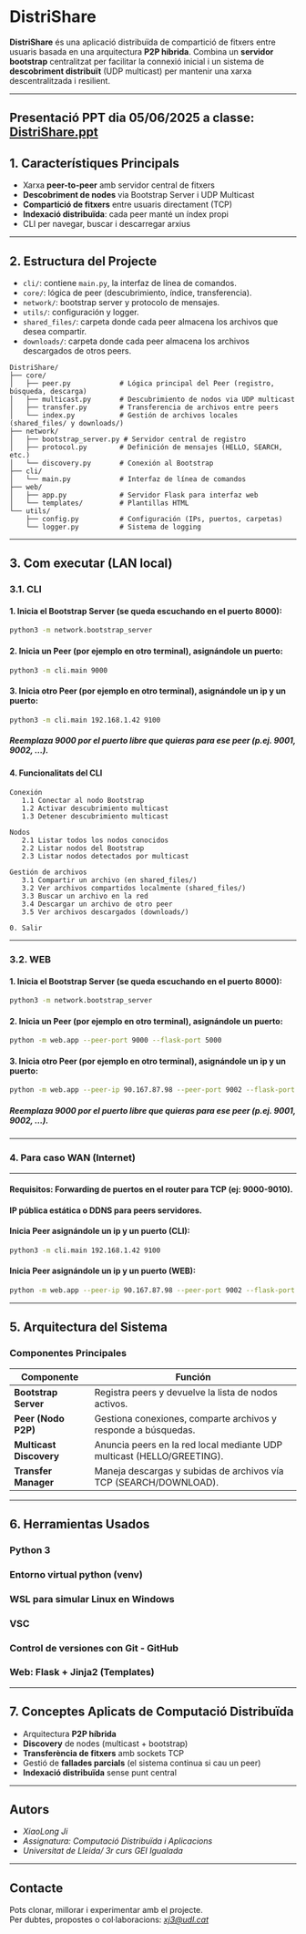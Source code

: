 # DistriShare

**DistriShare** és una aplicació distribuïda de compartició de fitxers entre usuaris basada en una arquitectura **P2P híbrida**. Combina un **servidor bootstrap** centralitzat per facilitar la connexió inicial i un sistema de **descobriment distribuït** (UDP multicast) per mantenir una xarxa descentralitzada i resilient.

---
Presentació PPT dia 05/06/2025 a classe: [DistriShare.ppt]()
---

## 1. Característiques Principals

- Xarxa **peer-to-peer** amb servidor central de fitxers  
- **Descobriment de nodes** via Bootstrap Server i UDP Multicast  
- **Compartició de fitxers** entre usuaris directament (TCP)  
- **Indexació distribuïda**: cada peer manté un índex propi  
- CLI per navegar, buscar i descarregar arxius  

---

## 2. Estructura del Projecte

- `cli/`: contiene `main.py`, la interfaz de línea de comandos.
- `core/`: lógica de peer (descubrimiento, índice, transferencia).
- `network/`: bootstrap server y protocolo de mensajes.
- `utils/`: configuración y logger.
- `shared_files/`: carpeta donde cada peer almacena los archivos que desea compartir.
- `downloads/`: carpeta donde cada peer almacena los archivos descargados de otros peers.

```
DistriShare/
├── core/
│   ├── peer.py            # Lógica principal del Peer (registro, búsqueda, descarga)
│   ├── multicast.py       # Descubrimiento de nodos via UDP multicast
│   ├── transfer.py        # Transferencia de archivos entre peers
│   └── index.py           # Gestión de archivos locales (shared_files/ y downloads/)
├── network/
│   ├── bootstrap_server.py # Servidor central de registro
│   ├── protocol.py        # Definición de mensajes (HELLO, SEARCH, etc.)
│   └── discovery.py       # Conexión al Bootstrap
├── cli/
│   └── main.py            # Interfaz de línea de comandos
├── web/
│   ├── app.py             # Servidor Flask para interfaz web
│   └── templates/         # Plantillas HTML
└── utils/
    ├── config.py          # Configuración (IPs, puertos, carpetas)
    └── logger.py          # Sistema de logging

```

---

## 3. Com executar (LAN local)
### 3.1. CLI
#### 1. Inicia el Bootstrap Server (se queda escuchando en el puerto 8000):
```bash
python3 -m network.bootstrap_server
```

#### 2. Inicia un Peer (por ejemplo en otro terminal), asignándole un puerto:
```bash
python3 -m cli.main 9000
```

#### 3. Inicia otro Peer (por ejemplo en otro terminal), asignándole un ip y un puerto:
```bash
python3 -m cli.main 192.168.1.42 9100
```

##### Reemplaza 9000 por el puerto libre que quieras para ese peer (p.ej. 9001, 9002, …).

#### 4. Funcionalitats del CLI

```
Conexión
   1.1 Conectar al nodo Bootstrap
   1.2 Activar descubrimiento multicast
   1.3 Detener descubrimiento multicast

Nodos
   2.1 Listar todos los nodos conocidos
   2.2 Listar nodos del Bootstrap
   2.3 Listar nodos detectados por multicast

Gestión de archivos
   3.1 Compartir un archivo (en shared_files/)
   3.2 Ver archivos compartidos localmente (shared_files/)
   3.3 Buscar un archivo en la red
   3.4 Descargar un archivo de otro peer
   3.5 Ver archivos descargados (downloads/)

0. Salir
```
---
### 3.2. WEB
#### 1. Inicia el Bootstrap Server (se queda escuchando en el puerto 8000):
```bash
python3 -m network.bootstrap_server
```

#### 2. Inicia un Peer (por ejemplo en otro terminal), asignándole un puerto:
```bash
python -m web.app --peer-port 9000 --flask-port 5000
```

#### 3. Inicia otro Peer (por ejemplo en otro terminal), asignándole un ip y un puerto:
```bash
python -m web.app --peer-ip 90.167.87.98 --peer-port 9002 --flask-port 5002
```

##### Reemplaza 9000 por el puerto libre que quieras para ese peer (p.ej. 9001, 9002, …).
---
### 4. Para caso WAN (Internet)
---
#### Requisitos: Forwarding de puertos en el router para TCP (ej: 9000-9010).
#### IP pública estática o DDNS para peers servidores.
#### Inicia Peer asignándole un ip y un puerto (CLI):
```bash
python3 -m cli.main 192.168.1.42 9100
```
#### Inicia Peer asignándole un ip y un puerto (WEB):
```bash
python -m web.app --peer-ip 90.167.87.98 --peer-port 9002 --flask-port 5002
```
---

## 5. Arquitectura del Sistema

### Componentes Principales

| Componente             | Función                                                                 |
|------------------------|--------------------------------------------------------------------------|
| **Bootstrap Server**   | Registra peers y devuelve la lista de nodos activos.                     |
| **Peer (Nodo P2P)**    | Gestiona conexiones, comparte archivos y responde a búsquedas.           |
| **Multicast Discovery**| Anuncia peers en la red local mediante UDP multicast (HELLO/GREETING).   |
| **Transfer Manager**   | Maneja descargas y subidas de archivos vía TCP (SEARCH/DOWNLOAD).        |

---
## 6. Herramientas Usados

### Python 3
### Entorno virtual python (venv)
### WSL para simular Linux en Windows 
### VSC
### Control de versiones con Git - GitHub
### Web: Flask + Jinja2 (Templates)

---
## 7. Conceptes Aplicats de Computació Distribuïda

- Arquitectura **P2P híbrida**  
- **Discovery** de nodes (multicast + bootstrap)  
- **Transferència de fitxers** amb sockets TCP  
- Gestió de **fallades parcials** (el sistema continua si cau un peer)  
- **Indexació distribuïda** sense punt central  

---

## Autors

- *XiaoLong Ji*  
- *Assignatura: Computació Distribuïda i Aplicacions*  
- *Universitat de Lleida/ 3r curs GEI Igualada*  

---

## Contacte

Pots clonar, millorar i experimentar amb el projecte.  
Per dubtes, propostes o col·laboracions: *xj3@udl.cat*


